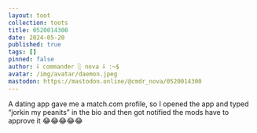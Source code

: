 ```yaml
---
layout: toot
collection: toots
title: 0520014300
date: 2024-05-20
published: true
tags: []
pinned: false
author: ⸸ commander ░ nova ⸸ :~$
avatar: /img/avatar/daemon.jpeg
mastodon: https://mastodon.online/@cmdr_nova/0520014300
---
```


A dating app gave me a match.com profile, so I opened the app and typed “jorkin my peanits” in the bio and then got notified the mods have to approve it 😂😂😂😂😂
